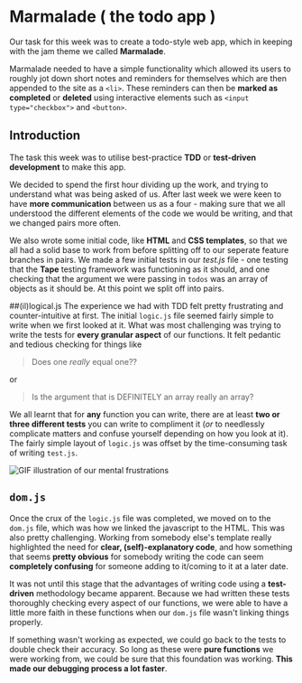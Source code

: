 # Marmalade ( the todo app )
Our task for this week was to create a todo-style web app, which in keeping with the jam theme we called **Marmalade**.

Marmalade needed to have a simple functionality which allowed its users to roughly jot down short notes and reminders for themselves which are then appended to the site as a `<li>`. These reminders can then be **marked as completed** or **deleted** using interactive elements such as `<input type="checkbox">` and `<button>`.

## Introduction
The task this week was to utilise best-practice **TDD** or **test-driven development** to make this app.

We decided to spend the first hour dividing up the work, and trying to understand what was being asked of us. After last week we were keen to have **more communication** between us as a four - making sure that we all understood the different elements of the code we would be writing, and that we changed pairs more often.

We also wrote some initial code, like **HTML** and **CSS templates**, so that we all had a solid base to work from before splitting off to our seperate feature branches in pairs. We made a few initial tests in our _test.js_ file - one testing that the **Tape** testing framework was functioning as it should, and one checking that the argument we were passing in `todos` was an array of objects as it should be. At this point we split off into pairs.

##(il)logical.js
The experience we had with TDD felt pretty frustrating and counter-intuitive at first. The initial `logic.js` file seemed fairly simple to write when we first looked at it. What was most challenging was trying to write the tests for **every granular aspect** of our functions. It felt pedantic and tedious checking for things like 
> Does one *really* equal one??

or
> Is the argument that is DEFINITELY an array really an array?

We all learnt that for **any** function you can write, there are at least **two or three different tests** you can write to compliment it (_or_ to needlessly complicate matters and confuse yourself depending on how you look at it). The fairly simple layout of `logic.js` was offset by the time-consuming task of writing `test.js`. 

![GIF illustration of our mental frustrations](https://media.giphy.com/media/z1GQ9t8FxipnG/giphy.gif "WHY")

## `dom.js`
Once the crux of the `logic.js` file was completed, we moved on to the `dom.js` file, which was how we linked the javascript to the HTML. This was also pretty challenging. Working from somebody else's template really highlighted the need for **clear, (self)-explanatory code**, and how something that seems **pretty obvious** for somebody writing the code can seem **completely confusing** for someone adding to it/coming to it at a later date.

It was not until this stage that the advantages of writing code using a **test-driven** methodology became apparent. Because we had written these tests thoroughly checking every aspect of our functions, we were able to have a little more faith in these functions when our `dom.js` file wasn't linking things properly.

If something wasn't working as expected, we could go back to the tests to double check their accuracy. So long as these were **pure functions** we were working from, we could be sure that this foundation was working. **This made our debugging process a lot faster**.
